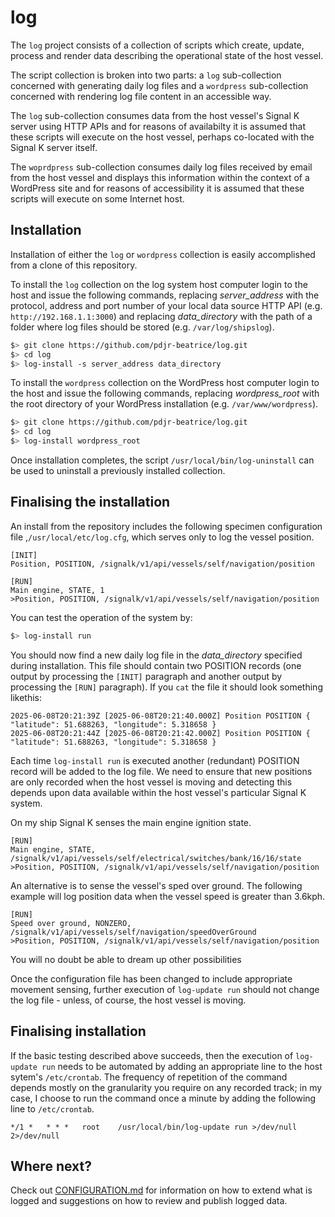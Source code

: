 # log

The `log` project consists of a collection of scripts which create,
update, process and render data describing the operational state of the
host vessel.

The script collection is broken into two parts: a `log` sub-collection
concerned with generating daily log files and a `wordpress`
sub-collection concerned with rendering log file content in an
accessible way.

The `log` sub-collection consumes data from the host vessel's Signal K
server using HTTP APIs and for reasons of availabilty it is assumed
that these scripts will execute on the host vessel, perhaps co-located
with the Signal K server itself.

The `woprdpress` sub-collection consumes daily log files received by
email from the host vessel and displays this information within the
context of a WordPress site and for reasons of accessibility it is
assumed that these scripts will execute on some Internet host.

## Installation

Installation of either the `log` or `wordpress` collection is easily
accomplished from a clone of this repository.

To install the `log` collection on the log system host computer login
to the host and issue the following commands, replacing
*server_address* with the protocol, address and port number of your
local data source HTTP API (e.g. `http://192.168.1.1:3000`) and
replacing *data_directory* with the path of a folder where log files
should be stored (e.g. `/var/log/shipslog`).

```bash
$> git clone https://github.com/pdjr-beatrice/log.git
$> cd log
$> log-install -s server_address data_directory
```

To install the `wordpress` collection on the WordPress host computer
login to the host and issue the following commands, replacing
*wordpress_root* with the root directory of your WordPress installation
(e.g. `/var/www/wordpress`).

```bash
$> git clone https://github.com/pdjr-beatrice/log.git
$> cd log
$> log-install wordpress_root
```

Once installation completes, the script `/usr/local/bin/log-uninstall`
can be used to uninstall a previously installed collection.

## Finalising the installation

An install from the repository includes the following specimen
configuration file ,`/usr/local/etc/log.cfg`, which serves only to
log the vessel position.

```none
[INIT]
Position, POSITION, /signalk/v1/api/vessels/self/navigation/position

[RUN]
Main engine, STATE, 1
>Position, POSITION, /signalk/v1/api/vessels/self/navigation/position
```

You can test the operation of the system by:

```bash
$> log-install run
```

You should now find a new daily log file in the *data_directory*
specified during installation. This file should contain two POSITION
records (one output by processing the `[INIT]` paragraph and
another output by processing the `[RUN]` paragraph). If you `cat`
the file it should look something likethis:

```none
2025-06-08T20:21:39Z [2025-06-08T20:21:40.000Z] Position POSITION { "latitude": 51.688263, "longitude": 5.318658 }
2025-06-08T20:21:44Z [2025-06-08T20:21:42.000Z] Position POSITION { "latitude": 51.688263, "longitude": 5.318658 }
```

Each time `log-install run` is executed another (redundant) POSITION
record will be added to the log file.  We need to ensure that new
positions are only recorded when the host vessel is moving and
detecting this depends upon data available within the host vessel's
particular Signal K system.

On my ship Signal K senses the main engine ignition state.

```none
[RUN]
Main engine, STATE, /signalk/v1/api/vessels/self/electrical/switches/bank/16/16/state
>Position, POSITION, /signalk/v1/api/vessels/self/navigation/position
```

An alternative is to sense the vessel's sped over ground. The following
example will log position data when the vessel speed is greater than
3.6kph.

```none
[RUN]
Speed over ground, NONZERO, /signalk/v1/api/vessels/self/navigation/speedOverGround
>Position, POSITION, /signalk/v1/api/vessels/self/navigation/position
```

You will no doubt be able to dream up other possibilities

Once the configuration file has been changed to include appropriate
movement sensing, further execution of `log-update run` should not
change the log file - unless, of course, the host vessel is moving.

## Finalising installation

If the basic testing described above succeeds, then the execution of
`log-update run` needs to be automated by adding an appropriate line to
the host sytem's `/etc/crontab`.
The frequency of repetition of the command depends mostly on the
granularity you require on any recorded track; in my case, I choose to
run the command once a minute by adding the following line to
`/etc/crontab`.

```crontab
*/1 *   * * *   root    /usr/local/bin/log-update run >/dev/null 2>/dev/null
```

## Where next?

Check out
[CONFIGURATION.md](CONFIGURATION.md)
for information on how to extend what is logged and suggestions on how
to review and publish logged data.
